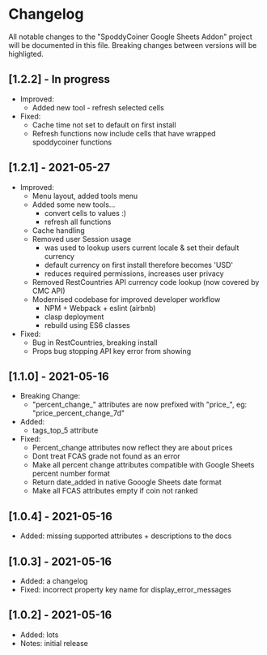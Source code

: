 # Changelog

All notable changes to the "SpoddyCoiner Google Sheets Addon" project will be documented in this file. 
Breaking changes between versions will be highligted.

## [1.2.2] - In progress

* Improved:
    * Added new tool - refresh selected cells
* Fixed:
    * Cache time not set to default on first install
    * Refresh functions now include cells that have wrapped spoddycoiner functions 

## [1.2.1] - 2021-05-27

* Improved:
    * Menu layout, added tools menu
    * Added some new tools...
        * convert cells to values :)
        * refresh all functions
    * Cache handling
    * Removed user Session usage
        * was used to lookup users current locale & set their default currency
        * default currency on first install therefore becomes 'USD'
        * reduces required permissions, increases user privacy
    * Removed RestCountries API currency code lookup (now covered by CMC API)
    * Modernised codebase for improved developer workflow
        * NPM + Webpack + eslint (airbnb)
        * clasp deployment
        * rebuild using ES6 classes
* Fixed:
    * Bug in RestCountries, breaking install
    * Props bug stopping API key error from showing

## [1.1.0] - 2021-05-16

* Breaking Change:
    * "percent_change_" attributes are now prefixed with "price_", eg: "price_percent_change_7d"
* Added:
    * tags_top_5 attribute
* Fixed: 
    * Percent_change attributes now reflect they are about prices
    * Dont treat FCAS grade not found as an error
    * Make all percent change attributes compatible with Google Sheets percent number format
    * Return date_added in native Gooogle Sheets date format
    * Make all FCAS attributes empty if coin not ranked

## [1.0.4] - 2021-05-16

* Added: missing supported attributes + descriptions to the docs

## [1.0.3] - 2021-05-16

* Added: a changelog
* Fixed: incorrect property key name for display_error_messages

## [1.0.2] - 2021-05-16

* Added: lots
* Notes: initial release
